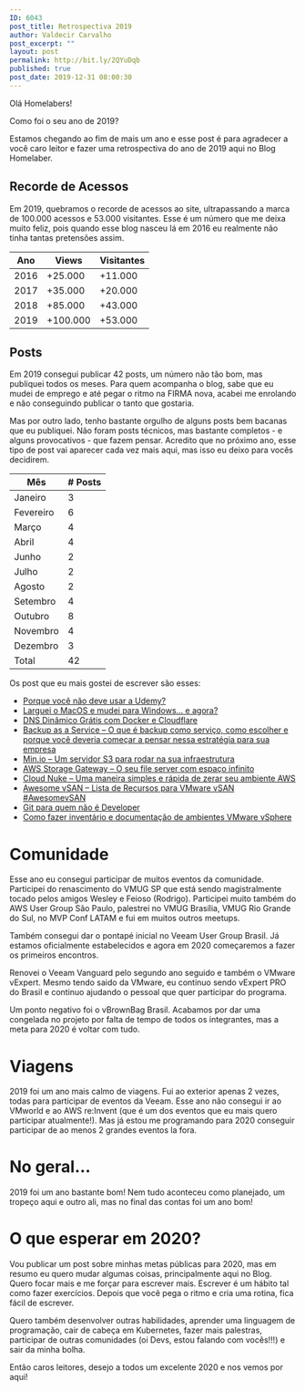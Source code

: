 ```yaml
---
ID: 6043
post_title: Retrospectiva 2019
author: Valdecir Carvalho
post_excerpt: ""
layout: post
permalink: http://bit.ly/2QYuDqb
published: true
post_date: 2019-12-31 08:00:30
---
```

Olá Homelabers!

Como foi o seu ano de 2019?

Estamos chegando ao fim de mais um ano e esse post é para agradecer a você caro leitor e fazer uma retrospectiva do ano de 2019 aqui no Blog Homelaber.
<h2>Recorde de Acessos</h2>
Em 2019, quebramos o recorde de acessos ao site, ultrapassando a marca de 100.000 acessos e 53.000 visitantes. Esse é um número que me deixa muito feliz, pois quando esse blog nasceu lá em 2016 eu realmente não tinha tantas pretensões assim.
<table>
<thead>
<tr>
<th>Ano</th>
<th>Views</th>
<th>Visitantes</th>
</tr>
</thead>
<tbody>
<tr>
<td>2016</td>
<td>+25.000</td>
<td>+11.000</td>
</tr>
<tr>
<td>2017</td>
<td>+35.000</td>
<td>+20.000</td>
</tr>
<tr>
<td>2018</td>
<td>+85.000</td>
<td>+43.000</td>
</tr>
<tr>
<td>2019</td>
<td>+100.000</td>
<td>+53.000</td>
</tr>
</tbody>
</table>
<h2>Posts</h2>
Em 2019 consegui publicar 42 posts, um número não tão bom, mas publiquei todos os meses. Para quem acompanha o blog, sabe que eu mudei de emprego e até pegar o ritmo na FIRMA nova, acabei me enrolando e não conseguindo publicar o tanto que gostaria.

Mas por outro lado, tenho bastante orgulho de alguns posts bem bacanas que eu publiquei. Não foram posts técnicos, mas bastante completos - e alguns provocativos - que fazem pensar. Acredito que no próximo ano, esse tipo de post vai aparecer cada vez mais aqui, mas isso eu deixo para vocês decidirem.
<table>
<thead>
<tr>
<th>Mês</th>
<th># Posts</th>
</tr>
</thead>
<tbody>
<tr>
<td>Janeiro</td>
<td>3</td>
</tr>
<tr>
<td>Fevereiro</td>
<td>6</td>
</tr>
<tr>
<td>Março</td>
<td>4</td>
</tr>
<tr>
<td>Abril</td>
<td>4</td>
</tr>
<tr>
<td>Junho</td>
<td>2</td>
</tr>
<tr>
<td>Julho</td>
<td>2</td>
</tr>
<tr>
<td>Agosto</td>
<td>2</td>
</tr>
<tr>
<td>Setembro</td>
<td>4</td>
</tr>
<tr>
<td>Outubro</td>
<td>8</td>
</tr>
<tr>
<td>Novembro</td>
<td>4</td>
</tr>
<tr>
<td>Dezembro</td>
<td>3</td>
</tr>
<tr>
<td>Total</td>
<td>42</td>
</tr>
</tbody>
</table>
Os post que eu mais gostei de escrever são esses:
<ul>
 	<li><a href="http://homelaber.com.br/porque-voce-nao-deve-usar-a-udemy/">Porque você não deve usar a Udemy?</a></li>
 	<li><a href="http://homelaber.com.br/larguei-o-macos-e-mudei-para-windows-e-agora/">Larguei o MacOS e mudei para Windows… e agora?</a></li>
 	<li><a href="http://homelaber.com.br/dns-dinamico-gratis-com-docker-e-cloudflare/">DNS Dinâmico Grátis com Docker e Cloudflare</a></li>
 	<li><a href="http://homelaber.com.br/backup-as-a-service-o-que-e-backup-como-servico-como-escolher-e-porque-voce-deveria-comecar-a-pensar-nessa-estrategia-para-sua-empresa/">Backup as a Service – O que é backup como serviço, como escolher e porque você deveria começar a pensar nessa estratégia para sua empresa</a></li>
 	<li><a href="http://homelaber.com.br/min-io-um-servidor-s3-para-rodar-na-sua-infraestrutura/">Min.io – Um servidor S3 para rodar na sua infraestrutura</a></li>
 	<li><a href="http://homelaber.com.br/aws-storage-gateway-o-seu-file-server-com-espaco-infinito/">AWS Storage Gateway – O seu file server com espaço infinito</a></li>
 	<li><a href="http://homelaber.com.br/cloud-nuke-uma-maneira-simples-e-rapida-de-zerar-seu-ambiente-aws/">Cloud Nuke – Uma maneira simples e rápida de zerar seu ambiente AWS</a></li>
 	<li><a href="http://homelaber.com.br/awesome-vsan-lista-de-recursos-para-vmware-vsan-awesomevsan/">Awesome vSAN – Lista de Recursos para VMware vSAN #AwesomevSAN</a></li>
 	<li><a href="http://homelaber.com.br/git-para-quem-nao-e-developer/">Git para quem não é Developer</a></li>
 	<li><a href="http://homelaber.com.br/como-fazer-inventario-e-documentacao-de-ambientes-vmware-vsphere/">Como fazer inventário e documentação de ambientes VMware vSphere</a></li>
</ul>
<h1>Comunidade</h1>
Esse ano eu consegui participar de muitos eventos da comunidade. Participei do renascimento do VMUG SP que está sendo magistralmente tocado pelos amigos Wesley e Feioso (Rodrigo). Participei muito também do AWS User Group São Paulo, palestrei no VMUG Brasília, VMUG Rio Grande do Sul, no MVP Conf LATAM e fui em muitos outros meetups.

Também consegui dar o pontapé inicial no Veeam User Group Brasil. Já estamos oficialmente estabelecidos e agora em 2020 começaremos a fazer os primeiros encontros.

Renovei o Veeam Vanguard pelo segundo ano seguido e também o VMware vExpert. Mesmo tendo saido da VMware, eu continuo sendo vExpert PRO do Brasil e continuo ajudando o pessoal que quer participar do programa.

Um ponto negativo foi o vBrownBag Brasil. Acabamos por dar uma congelada no projeto por falta de tempo de todos os integrantes, mas a meta para 2020 é voltar com tudo.
<h1>Viagens</h1>
2019 foi um ano mais calmo de viagens. Fui ao exterior apenas 2 vezes, todas para participar de eventos da Veeam. Esse ano não consegui ir ao VMworld e ao AWS re:Invent (que é um dos eventos que eu mais quero participar atualmente!). Mas já estou me programando para 2020 conseguir participar de ao menos 2 grandes eventos la fora.
<h1>No geral...</h1>
2019 foi um ano bastante bom! Nem tudo aconteceu como planejado, um tropeço aqui e outro ali, mas no final das contas foi um ano bom!
<h1>O que esperar em 2020?</h1>
Vou publicar um post sobre minhas metas públicas para 2020, mas em resumo eu quero mudar algumas coisas, principalmente aqui no Blog. Quero focar mais e me forçar para escrever mais. Escrever é um hábito tal como fazer exercícios. Depois que você pega o ritmo e cria uma rotina, fica fácil de escrever.

Quero também desenvolver outras habilidades, aprender uma linguagem de programação, cair de cabeça em Kubernetes, fazer mais palestras, participar de outras comunidades (oi Devs, estou falando com vocês!!!) e sair da minha bolha.

Então caros leitores, desejo a todos um excelente 2020 e nos vemos por aqui!